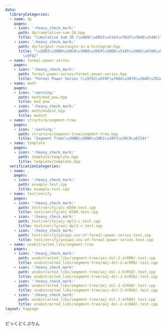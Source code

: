 ```yaml
---
data:
  libraryCategories:
  - name: dp
    pages:
    - icon: ':heavy_check_mark:'
      path: dp/cumulative-sum-2d.hpp
      title: "Cumulative Sum 2D (\u4E8C\u6B21\u5143\u7D2F\u7A4D\u548C)"
    - icon: ':heavy_check_mark:'
      path: dp/largest-reactangle-in-a-histogram.hpp
      title: "\u30D2\u30B9\u30C8\u30B0\u30E9\u30E0\u5185\u306E\u6700\u5927\u9577\u65B9\
        \u5F62"
  - name: formal-power-series
    pages:
    - icon: ':heavy_check_mark:'
      path: formal-power-series/formal-power-series.hpp
      title: "Formal Power Series (\u5F62\u5F0F\u7684\u3079\u304D\u7D1A\u6570)"
  - name: math
    pages:
    - icon: ':warning:'
      path: math/mod_pow.hpp
      title: mod pow
    - icon: ':heavy_check_mark:'
      path: math/modint.hpp
      title: modint
  - name: structure/segment-tree
    pages:
    - icon: ':warning:'
      path: structure/segment-tree/segment-tree.hpp
      title: "Segment Tree(\u30BB\u30B0\u30E1\u30F3\u30C8\u6728)"
  - name: template
    pages:
    - icon: ':heavy_check_mark:'
      path: template/template.hpp
      title: template/template.hpp
  verificationCategories:
  - name: .
    pages:
    - icon: ':heavy_check_mark:'
      path: example.test.cpp
      title: example.test.cpp
  - name: test/verify
    pages:
    - icon: ':heavy_check_mark:'
      path: test/verify/aoj-0560.test.cpp
      title: test/verify/aoj-0560.test.cpp
    - icon: ':heavy_check_mark:'
      path: test/verify/aoj-dpl3-c.test.cpp
      title: test/verify/aoj-dpl3-c.test.cpp
    - icon: ':heavy_check_mark:'
      path: test/verify/yosupo-inv-of-formal-power-series.test.cpp
      title: test/verify/yosupo-inv-of-formal-power-series.test.cpp
  - name: unabstracted_libs/segment-tree
    pages:
    - icon: ':heavy_check_mark:'
      path: unabstracted_libs/segment-tree/aoj-dsl-2-a(RMQ).test.cpp
      title: unabstracted_libs/segment-tree/aoj-dsl-2-a(RMQ).test.cpp
    - icon: ':heavy_check_mark:'
      path: unabstracted_libs/segment-tree/aoj-dsl-2-b(RSQ).test.cpp
      title: unabstracted_libs/segment-tree/aoj-dsl-2-b(RSQ).test.cpp
    - icon: ':heavy_check_mark:'
      path: unabstracted_libs/segment-tree/aoj-dsl-2-d(RUQ).test.cpp
      title: unabstracted_libs/segment-tree/aoj-dsl-2-d(RUQ).test.cpp
    - icon: ':heavy_check_mark:'
      path: unabstracted_libs/segment-tree/aoj-dsl-2-e(RAQ).test.cpp
      title: unabstracted_libs/segment-tree/aoj-dsl-2-e(RAQ).test.cpp
layout: toppage
---
```

どっくどくぷりん